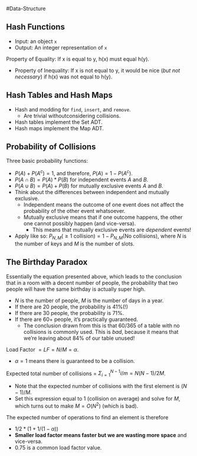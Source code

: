 #Data-Structure 
## Hash Functions

- Input: an object `x`
- Output: An integer representation of `x`

Property of Equality: If x is equal to y, h(x) must equal h(y).

- Property of Inequality: If x is not equal to y, it would be nice (_but not necessary_) if h(x) was not equal to h(y).

## Hash Tables and Hash Maps

- Hash and modding for `find`, `insert`, and `remove`.
    - Are trivial withoutconsidering collisions.
- Hash tables implement the Set ADT.
- Hash maps implement the Map ADT.

## Probability of Collisions

Three basic probability functions:

- $P(A)+P(A^c)=1$, and therefore, $P(A) = 1-P(A^c)$.
- $P(A \cap B)=P(A)*P(B)$ for independent events $A$ and $B$.
- $P(A \cup B)=P(A)+P(B)$ for mutually exclusive events $A$ and $B$.
- Think about the differences between independent and mutually exclusive.
    - Independent means the outcome of one event does not affect the probability of the other event whatsoever.
    - Mutually exclusive means that if one outcome happens, the other one cannot possibly happen (and vice-versa).
        - This means that mutually exclusive events are _dependent_ events!
- Apply like so: $P_{N,M}(\geq 1$ collision$) = 1-P_{N,M}($No collisions$)$, where $N$ is the number of keys and $M$ is the number of slots.

## The Birthday Paradox

Essentially the equation presented above, which leads to the conclusion that in a room with a decent number of people, the probability that two people will have the same birthday is actually super high.

- $N$ is the number of people, $M$ is the number of days in a year.
- If there are 20 people, the probability is 41%(!)
- If there are 30 people, the probability is 71%.
- If there are 60+ people, it’s practically guaranteed.
    - The conclusion drawn from this is that 60/365 of a table with no collisions is commonly used. This is _bad_, because it means that we’re leaving about 84% of our table unused!

Load Factor $= LF = N/M = \alpha$.

- $\alpha = 1$ means there is guaranteed to be a collision.

Expected total number of collisions = $\Sigma_{i=1}^{N-1} i/m =N(N-1)/2M$.

- Note that the expected number of collisions with the first element is $(N-1)/M$.
- Set this expression equal to 1 (collision on average) and solve for $M$, which turns out to make $M=O(N^2)$ (which is bad).

The expected number of operations to find an element is therefore

- $1/2*(1+1/(1-\alpha))$
- **Smaller load factor means faster but we are wasting more space** and vice-versa.
- 0.75 is a common load factor value.